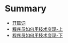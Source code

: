 # Summary

- [开篇词](./content/000-开篇词.md)
- [程序员如何用技术变现-上](./content/001-程序员如何用技术变现-上.md)
- [程序员如何用技术变现-下](./content/002-程序员如何用技术变现-下.md)